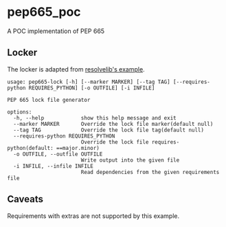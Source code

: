 # pep665_poc

A POC implementation of PEP 665

## Locker

The locker is adapted from [resolvelib's example](https://github.com/sarugaku/resolvelib/blob/master/examples/pypi_wheel_provider.py).

```
usage: pep665-lock [-h] [--marker MARKER] [--tag TAG] [--requires-python REQUIRES_PYTHON] [-o OUTFILE] [-i INFILE]

PEP 665 lock file generator

options:
  -h, --help            show this help message and exit
  --marker MARKER       Override the lock file marker(default null)
  --tag TAG             Override the lock file tag(default null)
  --requires-python REQUIRES_PYTHON
                        Override the lock file requires-python(default: ==major.minor)
  -o OUTFILE, --outfile OUTFILE
                        Write output into the given file
  -i INFILE, --infile INFILE
                        Read dependencies from the given requirements file
```

## Caveats

Requirements with extras are not supported by this example.
